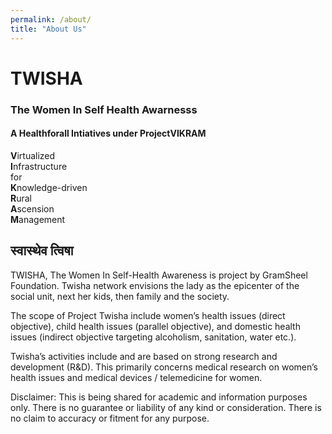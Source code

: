 ```yaml
---
permalink: /about/
title: "About Us"
---
```


# TWISHA 
### The Women In Self Health Awarnesss
#### A Healthforall Intiatives under ProjectVIKRAM

<b>V</b>irtualized         <br>
<b>I</b>nfrastructure      <br>
    for                    <br>
<b>K</b>nowledge-driven    <br> 
<b>R</b>ural               <br>
<b>A</b>scension           <br>
<b>M</b>anagement          <br>

## स्वास्थेव त्विषा
TWISHA, The Women In Self-Health Awareness is project by GramSheel Foundation. Twisha network envisions the lady as the epicenter of the social unit, next her kids, then family and the society.

The scope of Project Twisha include women’s health issues (direct objective), child health issues (parallel objective), and domestic health issues (indirect objective targeting alcoholism, sanitation, water etc.).

Twisha’s activities include and are based on strong research and development (R&D). This primarily concerns medical research on women’s health issues and medical devices / telemedicine for women.

Disclaimer: This is being shared for academic and information purposes only. There is no guarantee or liability of any kind or consideration. There is no claim to accuracy or fitment for any purpose.





